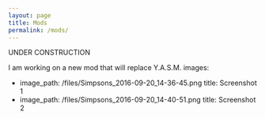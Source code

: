```yaml
---
layout: page
title: Mods
permalink: /mods/
---
```


UNDER CONSTRUCTION

I am working on a new mod that will replace Y.A.S.M.
images:
  - image_path: /files/Simpsons_2016-09-20_14-36-45.png
    title: Screenshot 1
  - image_path: /files/Simpsons_2016-09-20_14-40-51.png
    title: Screenshot 2
